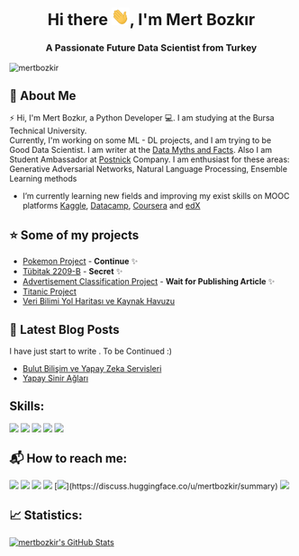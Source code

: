 



<h1 align="center">Hi there <img width="32" src="https://raw.githubusercontent.com/fatiiates/fatiiates/main/wave.gif"/>, I'm Mert Bozkır</h1>
<h3 align="center">A Passionate Future Data Scientist from Turkey</h3>

<p align="left"> <img src="https://komarev.com/ghpvc/?username=mertbozkir&label=Profile%20views&color=0e75b6&style=flat" alt="mertbozkir" /> </p>







## 📖  About Me
⚡ Hi, I'm Mert Bozkır, a Python Developer 💻. I am studying at the Bursa Technical University.</br>
Currently, I'm working on some ML - DL projects, and I am trying to be Good Data Scientist.
I am writer at the [Data Myths and Facts](https://medium.com/data-myths-and-facts). 
Also I am Student Ambassador at [Postnick](https://www.postnick.com/#/) Company.
I am enthusiast for these areas: Generative Adversarial Networks, Natural Language Processing, Ensemble Learning methods


- I’m currently learning new fields and improving my exist skills on MOOC platforms [Kaggle](https://www.kaggle.com/), [Datacamp](https://www.datacamp.com/), [Coursera](https://www.coursera.org/) and [edX](https://www.edx.org/)</br>

## ⭐ Some of my projects

- [Pokemon Project]() - **Continue** ✨
- [Tübitak 2209-B]() - **Secret** ✨
- [Advertisement Classification Project]() - **Wait for Publishing Article** ✨
- [Titanic Project](https://github.com/mertbozkir/Daniel-Bourke-Tutorial-Titanic_Project) 
- [Veri Bilimi Yol Haritası ve Kaynak Havuzu](https://github.com/mertbozkir/Veri-Bilimi_Yol-Haritasi__ve__Kaynak-Havuzu) 

 
 
## 📃 Latest Blog Posts


I have just start to write . To be Continued :)
- [Bulut Bilişim ve Yapay Zeka Servisleri](https://medium.com/data-myths-and-facts/bulut-bili%C5%9Fim-ve-yapay-zeka-servisleri-458d04ef9c75)
- [Yapay Sinir Ağları](https://teknikafa.com/yapay-sinir-aglari/)



       
## Skills:
[![](https://img.shields.io/badge/python-cD1?style=for-the-badge&logo=python)]()
[![](https://img.shields.io/badge/pandas-cD1?style=for-the-badge&logo=pandas)]()
[![](https://img.shields.io/badge/Tensorflow-cD1?style=for-the-badge&logo=tensorflow)]()
[![](https://img.shields.io/badge/keras-cD1?style=for-the-badge&logo=keras)]()
[![](https://img.shields.io/badge/scikit-learn-cD1?style=for-the-badge&logo=scikit-learn)]()
        

## 📬 How to reach me:


[![](https://img.shields.io/badge/LinkedIn-%230077B5.svg?&style=flat&logo=linkedin&logoColor=white)](https://www.linkedin.com/in/mertbozkir/)
[![](https://img.shields.io/badge/Medium-%2312100E.svg?&style=flat&logo=medium&logoColor=white)](https://medium.com/@mert.bozkirr)
[![](https://img.shields.io/badge/Kaggle-%2312100E.svg?&style=flat?labelColor=blue?color=blue&logo=kaggle&logoColor=blue)](https://www.kaggle.com/mertbozkr)
[![](https://img.shields.io/badge/HackerRank-2EC866?style=flat&logo=HackerRank&logoColor=white)](https://www.hackerrank.com/mert_bozkirr)
[![](https://img.shields.io/badge/HuggingFace-ff0?style=plastic?)](https://discuss.huggingface.co/u/mertbozkir/summary)
[![](https://img.shields.io/badge/Email-mert.bozkirr%40gmail.com-blue)](mailto:mert.bozkirr@gmail.com)


## &#x1f4c8; Statistics:



<a href="https://github.com/mertbozkir">
  <img align="center" src="https://github-readme-stats.vercel.app/api?username=mertbozkir&show_icons=true&line_height=27&count_private=true&title_color=ffffff&text_color=c9cacc&icon_color=2bbc8a&bg_color=1d1f21" alt="mertbozkir's GitHub Stats" />
</a>

